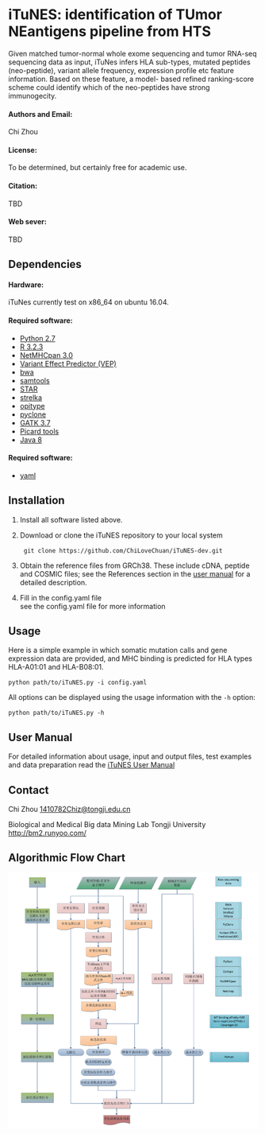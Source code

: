 # iTuNES: identification of TUmor NEantigens pipeline from HTS #

Given matched tumor-normal whole exome sequencing and tumor RNA-seq sequencing data 
as input, iTuNes infers HLA sub-types, mutated peptides (neo-peptide), variant allele
frequency, expression profile etc feature information. Based on these feature, a model-
based refined ranking-score scheme could identify which of the neo-peptides have strong 
immunogecity.

#### Authors and Email:
Chi Zhou 

#### License:
To be determined, but certainly free for academic use.

#### Citation:
TBD

#### Web sever:
TBD

## Dependencies

#### Hardware:
iTuNes currently test on x86_64 on ubuntu 16.04.

#### Required software:
* [Python 2.7](https://www.python.org/downloads/release/python-2712/)
* [R 3.2.3](https://cran.r-project.org/src/base/R-3/R-3.2.3.tar.gz)
* [NetMHCpan 3.0](http://www.cbs.dtu.dk/cgi-bin/nph-sw_request?netMHCpan)
* [Variant Effect Predictor (VEP)](https://github.com/Ensembl/ensembl-vep)
* [bwa](https://github.com/lh3/bwa)
* [samtools](https://github.com/samtools)
* [STAR](https://github.com/alexdobin/STAR)
* [strelka](https://github.com/Illumina/strelka)
* [opitype](https://github.com/FRED-2/OptiType)
* [pyclone](https://bitbucket.org/aroth85/pyclone/wiki/Tutorial)
* [GATK 3.7](https://software.broadinstitute.org/gatk/best-practices/)
* [Picard tools](https://broadinstitute.github.io/picard/)
* [Java 8](https://java.com/en/download/help/linux_x64rpm_install.xml)

#### Required software:
* [yaml]()

## Installation

1. Install all software listed above.

2. Download or clone the iTuNES repository to your local system

        git clone https://github.com/ChiLoveChuan/iTuNES-dev.git

3. Obtain the reference files from GRCh38. These include cDNA, peptide and COSMIC
files; see the References section in the [user manual](/doc/iTuNES_User_Manual.md)
for a detailed description.

4. Fill in the config.yaml file  
    see the config.yaml file for more information

## Usage

Here is a simple example in which somatic mutation calls and gene expression data are
provided, and MHC binding is predicted for HLA types HLA-A01:01 and HLA-B08:01. 

    python path/to/iTuNES.py -i config.yaml

All options can be displayed using the usage information with the `-h` option:   

    python path/to/iTuNES.py -h


## User Manual 
For detailed information about usage, input and output files, test examples and data
preparation read the [iTuNES User Manual](/doc/iTuNES_User_Manual.md)


## Contact   

Chi Zhou
1410782Chiz@tongji.edu.cn


Biological and Medical Big data Mining Lab 
Tongji University
http://bm2.runyoo.com/


## Algorithmic Flow Chart  

![](/doc/iTuNES_flow_chart.png)




